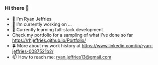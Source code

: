 ### Hi there 👋

- :floppy_disk: I'm Ryan Jeffries
- 🔭 I’m currently working on ...
- 🌱 Currently learning full-stack development
- Check my portfolio for a sampling of what I've done so far https://rhjeffries.github.io/Portfolio/
- :four_leaf_clover: More about my work history at https://www.linkedin.com/in/ryan-jeffries-0087521b2/
- 📫 How to reach me: ryan.jeffries13@gmail.com

